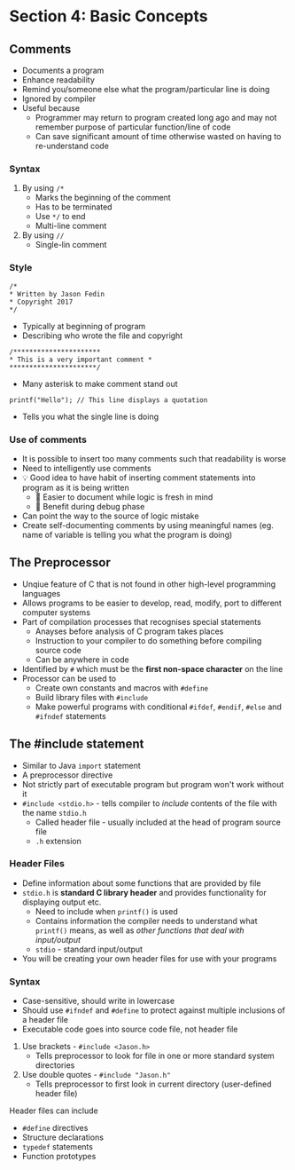 # Section 4: Basic Concepts

## Comments

* Documents a program
* Enhance readability
* Remind you/someone else what the program/particular line is doing
* Ignored by compiler
* Useful because
  * Programmer may return to program created long ago and may not remember purpose of particular function/line of code
  * Can save significant amount of time otherwise wasted on having to re-understand code

### Syntax

1. By using `/*`
   * Marks the beginning of the comment
   * Has to be terminated
   * Use `*/` to end
   * Multi-line comment
2. By using `//`
   * Single-lin  comment

### Style

```
/*
* Written by Jason Fedin
* Copyright 2017
*/
```
* Typically at beginning of program
* Describing who wrote the file and copyright

```
/**********************
* This is a very important comment *
**********************/
```
* Many asterisk to make comment stand out

```
printf("Hello"); // This line displays a quotation
```
* Tells you what the single line is doing

### Use of comments

* It is possible to insert too many comments such that readability is worse
* Need to intelligently use comments
* 💡 Good idea to have habit of inserting comment statements into program as it is being written
  * 🧠 Easier to document while logic is fresh in mind
  * 🐞 Benefit during debug phase
* Can point the way to the source of logic mistake
* Create self-documenting comments by using meaningful names (eg. name of variable is telling you what the program is doing)

## The Preprocessor

* Unqiue feature of C that is not found in other high-level programming languages
* Allows programs to be easier to develop, read, modify, port to different computer systems
* Part of compilation processes that recognises special statements
  * Anayses before analysis of C program takes places
  * Instruction to your compiler to do something before compiling source code
  * Can be anywhere in code
* Identified by `#` which must be the **first non-space character** on the line
* Processor can be used to
  * Create own constants and macros with `#define`
  * Build library files with `#include`
  * Make powerful programs with conditional `#ifdef`, `#endif`, `#else` and `#ifndef` statements

## The #include statement

* Similar to Java `import` statement
* A preprocessor directive
* Not strictly part of executable program but program won't work without it
* `#include <stdio.h>` - tells compiler to *include* contents of the file with the name `stdio.h`
  * Called header file - usually included at the head of program source file
  * `.h` extension

### Header Files
* Define information about some functions that are provided by file
* `stdio.h` is **standard C library header** and provides functionality for displaying output etc.
    * Need to include when `printf()` is used
    * Contains information the compiler needs to understand what `printf()` means, as well as *other functions that deal with input/output*
    * `stdio` - standard input/output
* You will be creating your own header files for use with your programs

### Syntax
* Case-sensitive, should write in lowercase
* Should use `#ifndef` and `#define` to protect against multiple inclusions of a header file
* Executable code goes into source code file, not header file
  
1. Use brackets - `#include <Jason.h>`
   * Tells preprocessor to look for file in one or more standard system directories
2. Use double quotes - `#include "Jason.h"`
   * Tells preprocessor to first look in current directory (user-defined header file)

Header files can include
* `#define` directives
* Structure declarations
* `typedef` statements
* Function prototypes
